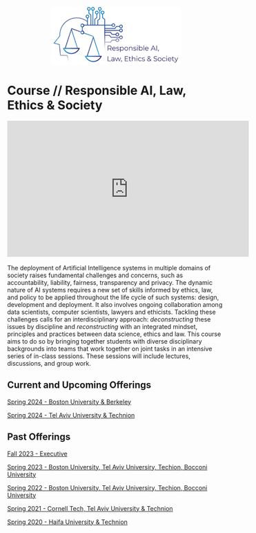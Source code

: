 <div style="text-align: center;">
    <img src="assets/logo.png" alt="Responsible AI, Law, Ethics & Society Logo" style="width:300px;">
</div>

# Course // Responsible AI, Law, Ethics & Society

<iframe width="560" height="315" src="https://www.youtube-nocookie.com/embed/DQ8wYGP_5so" title="YouTube video player" frameborder="0" allow="accelerometer; autoplay; clipboard-write; encrypted-media; gyroscope; picture-in-picture" allowfullscreen></iframe>

The deployment of Artificial Intelligence systems in multiple domains of society raises fundamental challenges and concerns, such as accountability, liability, fairness, transparency and privacy. The dynamic nature of AI systems requires a new set of skills informed by ethics, law, and policy to be applied throughout the life cycle of such systems: design, development and deployment. It also involves ongoing collaboration among data scientists, computer scientists, lawyers and ethicists. Tackling these challenges calls for an interdisciplinary approach: *deconstructing* these issues by discipline and *reconstructing* with an integrated mindset, principles and practices between data science, ethics and law. This course aims to do so by bringing together students with diverse disciplinary backgrounds into teams that work together on joint tasks in an intensive series of in-class sessions. These sessions will include lectures, discussions, and group work. 

## Current and Upcoming Offerings

[Spring 2024 - Boston University & Berkeley](2024-spring-bu-berkeley.md)

[Spring 2024 - Tel Aviv University & Technion](2024-spring-tau-technion.md)

## Past Offerings

[Fall 2023 - Executive](2023-fall.md)

[Spring 2023 - Boston University, Tel Aviv Universiry, Techion, Bocconi University](2023-spring.md)

[Spring 2022 - Boston University, Tel Aviv Universiry, Techion, Bocconi University](2022-spring.md)

[Spring 2021 - Cornell Tech, Tel Aviv University & Technion](2021-spring.md)

[Spring 2020 - Haifa University & Technion](2020-spring.md)
